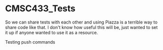 # CMSC433_Tests


So we can share tests with each other and using Piazza is a terrible way to share code like that. I don't know how useful this will be, just wanted to set it up if anyone wanted to use it as a resource.

Testing push commands